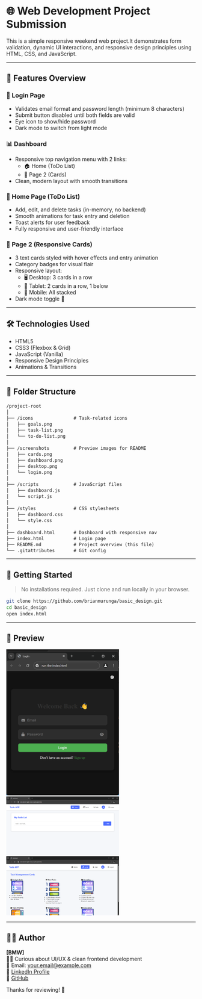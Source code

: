 
# 🌐 Web Development Project Submission

This is a simple responsive weekend web project.It demonstrates form validation, dynamic UI interactions, and responsive design principles using HTML, CSS, and JavaScript.

---

## 📌 Features Overview

### 🔐 Login Page
- Validates email format and password length (minimum 8 characters)
- Submit button disabled until both fields are valid
- Eye icon to show/hide password
- Dark mode to switch from light mode

### 📊 Dashboard
- Responsive top navigation menu with 2 links:
  - 🏠 Home (ToDo List)
  - 📄 Page 2 (Cards)
- Clean, modern layout with smooth transitions

### 📝 Home Page (ToDo List)
- Add, edit, and delete tasks (in-memory, no backend)
- Smooth animations for task entry and deletion
- Toast alerts for user feedback
- Fully responsive and user-friendly interface

### 📄 Page 2 (Responsive Cards)
- 3 text cards styled with hover effects and entry animation
- Category badges for visual flair
- Responsive layout:
  - 🖥 Desktop: 3 cards in a row
  - 📱 Tablet: 2 cards in a row, 1 below
  - 📱 Mobile: All stacked
- Dark mode toggle 🌙

---

## 🛠️ Technologies Used

- HTML5  
- CSS3 (Flexbox & Grid)  
- JavaScript (Vanilla)  
- Responsive Design Principles  
- Animations & Transitions  

---

## 📂 Folder Structure

```
/project-root
│
├── /icons               # Task-related icons
│   ├── goals.png
│   ├── task-list.png
│   └── to-do-list.png
│
├── /screenshots         # Preview images for README
│   ├── cards.png
│   ├── dashboard.png
│   ├── desktop.png
│   └── login.png
│
├── /scripts             # JavaScript files
│   ├── dashboard.js
│   └── script.js
│
├── /styles              # CSS stylesheets
│   ├── dashboard.css
│   └── style.css
│
├── dashboard.html       # Dashboard with responsive nav
├── index.html           # Login page
├── README.md            # Project overview (this file)
└── .gitattributes       # Git config

```

---

## 🚀 Getting Started

> No installations required. Just clone and run locally in your browser.

```bash
git clone https://github.com/brianmurunga/basic_design.git
cd basic_design
open index.html
```

---

## 📸 Preview

<img src="screenshots/login.png" width="300"/> <img src="screenshots/desktop.png" width="300"/> <img src="screenshots/cards.png" width="300"/>

---

## 🙋‍♂️ Author

**[BMW]**  
🧑‍💻 Curious about UI/UX & clean frontend development  
📧 Email: your.email@example.com  
🔗 [LinkedIn Profile](https://www.linkedin.com/in/brian-murunga-a0467a263/)  
🔗 [GitHub](https://github.com/brianmurunga)


Thanks for reviewing! 🙌
